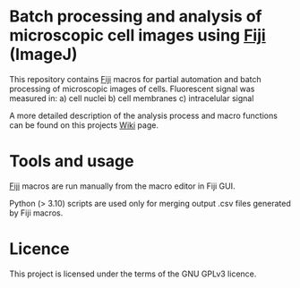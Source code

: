 # Batch processing and analysis of microscopic cell images using [Fiji](https://imagej.net/software/fiji/) (ImageJ)

This repository contains [Fiji](https://imagej.net/software/fiji/) macros for partial automation and batch processing of microscopic images of cells. Fluorescent signal was measured in: 
a) cell nuclei 
b) cell membranes 
c) intracelular signal  

A more detailed description of the analysis process and macro functions can be found on this projects [Wiki](https://github.com/kebrles/auxin-analysis-fiji/wiki) page.

# Tools and usage
[Fiji](https://imagej.net/software/fiji/) macros are run manually from the macro editor in Fiji GUI. 

Python (> 3.10) scripts are used only for merging output .csv files generated by Fiji macros. 

# Licence
This project is licensed under the terms of the GNU GPLv3 licence.
